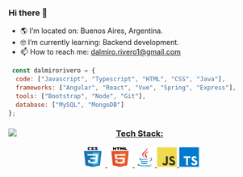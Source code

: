 ### Hi there 👋

<!--
**dalmirorivero/dalmirorivero** is a ✨ _special_ ✨ repository because its `README.md` (this file) appears on your GitHub profile.

Here are some ideas to get you started:
-->
- 🌎 I’m located on: Buenos Aires, Argentina.
- 🤓 I’m currently learning: Backend development.
- 📫 How to reach me: dalmiro.rivero1@gmail.com



```javascript
 const dalmirorivero = {
  code: ["Javascript", "Typescript", "HTML", "CSS", "Java"],
  frameworks: ["Angular", "React", "Vue", "Spring", "Express"],
  tools: ["Bootstrap", "Node", "Git"],
  database: ["MySQL", "MongoDB"]
};
```


<a href="https://github.com/dalmirorivero">
 <img align="left" height="180em" src=
"https://github-readme-stats.vercel.app/api/top-langs/?username=dalmirorivero&layout=compact&theme=graywhite" />
<h3 align = "center" style="margin-top:50">Tech Stack:</h3>
<p align="center" ><a href="https://www.w3schools.com/css/" target="_blank" rel="noreferrer"> <img src="https://raw.githubusercontent.com/devicons/devicon/master/icons/css3/css3-original-wordmark.svg" alt="css3" width="50" height="40"/> </a> <a href="https://www.w3.org/html/" target="_blank" rel="noreferrer"> <img src="https://raw.githubusercontent.com/devicons/devicon/master/icons/html5/html5-original-wordmark.svg" alt="html5" width="50" height="40"/> </a> <a href="https://www.java.com" target="_blank" rel="noreferrer"> <img src="https://raw.githubusercontent.com/devicons/devicon/master/icons/java/java-original.svg" alt="java" width="40" height="40"/> </a> <a href="https://developer.mozilla.org/en-US/docs/Web/JavaScript" target="_blank" rel="noreferrer"> <img src="https://raw.githubusercontent.com/devicons/devicon/master/icons/javascript/javascript-original.svg" alt="javascript" width="40" height="40"/> </a><a href="https://www.typescriptlang.org/" target="_blank" rel="noreferrer"> <img src="https://raw.githubusercontent.com/devicons/devicon/master/icons/typescript/typescript-original.svg" alt="typescript" width="40" height="40"/> </a> </p> </a>



